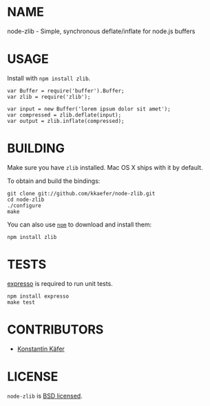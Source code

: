 # NAME

node-zlib - Simple, synchronous deflate/inflate for node.js buffers



# USAGE

Install with `npm install zlib`.

    var Buffer = require('buffer').Buffer;
    var zlib = require('zlib');
    
    var input = new Buffer('lorem ipsum dolor sit amet');
    var compressed = zlib.deflate(input);
    var output = zlib.inflate(compressed);

# BUILDING

Make sure you have `zlib` installed. Mac OS X ships with it by default.

To obtain and build the bindings:

    git clone git://github.com/kkaefer/node-zlib.git
    cd node-zlib
    ./configure
    make

You can also use [`npm`](https://github.com/isaacs/npm) to download and install them:

    npm install zlib



# TESTS

[expresso](https://github.com/visionmedia/expresso) is required to run unit tests.

    npm install expresso
    make test



# CONTRIBUTORS

* [Konstantin Käfer](https://github.com/kkaefer)



# LICENSE

`node-zlib` is [BSD licensed](https://github.com/kkaefer/node-zlib/raw/master/LICENSE).
